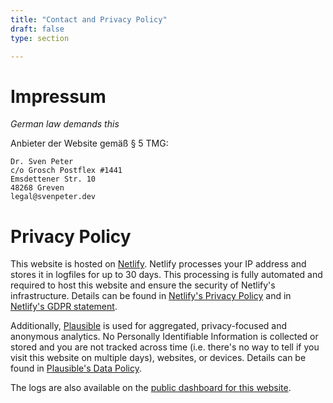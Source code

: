 ```yaml
---
title: "Contact and Privacy Policy"
draft: false
type: section

---
```


# Impressum 

*German law demands this*

Anbieter der Website gemäß § 5 TMG:

```
Dr. Sven Peter
c/o Grosch Postflex #1441
Emsdettener Str. 10
48268 Greven
legal@svenpeter.dev
```

# Privacy Policy

This website is hosted on [Netlify](https://www.netlify.com). Netlify processes your IP address and stores it in
logfiles for up to 30 days. This processing is fully automated and required to host this website and ensure the security
of Netlify's infrastructure. Details can be found in [Netlify's Privacy Policy](https://www.netlify.com/privacy/) and in
[Netlify's GDPR statement](https://www.netlify.com/gdpr/).

Additionally, [Plausible](https://plausible.io) is used for aggregated, privacy-focused and anonymous analytics. No
Personally Identifiable Information is collected or stored and you are not tracked across time (i.e. there's no way to
tell if you visit this website on multiple days), websites, or devices.
Details can be found in [Plausible's Data Policy](https://plausible.io/data-policy).

The logs are also available on the [public dashboard for this website](https://plausible.io/blog.svenpeter.dev). 
